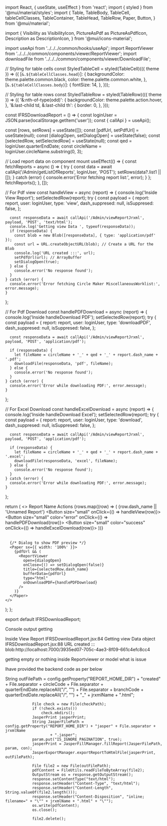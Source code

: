 import React, { useState, useEffect } from 'react';
import { styled } from '@mui/material/styles';
import {
  Table,
  TableBody,
  TableCell,
  tableCellClasses,
  TableContainer,
  TableHead,
  TableRow,
  Paper,
  Button,
} from '@mui/material';

import {
  Visibility as VisibilityIcon,
  PictureAsPdf as PictureAsPdfIcon,
  Description as DescriptionIcon,
} from '@mui/icons-material';

import useApi from '../../../common/hooks/useApi';
import ReportViewer from '../../../common/components/viewer/ReportViewer';
import downloadFile from '../../../common/components/viewer/DownloadFile';

// Styling for table cells
const StyledTableCell = styled(TableCell)(({ theme }) => ({
  [`&.${tableCellClasses.head}`]: {
    backgroundColor: theme.palette.common.black,
    color: theme.palette.common.white,
  },
  [`&.${tableCellClasses.body}`]: {
    fontSize: 14,
  },
}));

// Styling for table rows
const StyledTableRow = styled(TableRow)(({ theme }) => ({
  '&:nth-of-type(odd)': {
    backgroundColor: theme.palette.action.hover,
  },
  '&:last-child td, &:last-child th': {
    border: 0,
  },
}));

const IFRSDownloadReport = () => {
  const loginUser = JSON.parse(localStorage.getItem('user'));
  const { callApi } = useApi();

  const [rows, setRows] = useState([]);
  const [pdfUrl, setPdfUrl] = useState(null);
  const [dialogOpen, setDialogOpen] = useState(false);
  const [selectedRow, setSelectedRow] = useState(null);
  const qed = loginUser.quarterEndDate;
  const circleName = loginUser.circleName.substring(0, 3);

  // Load report data on component mount
  useEffect(() => {
    const fetchReports = async () => {
      try {
        const data = await callApi('/Admin/getListOfReports', loginUser, 'POST');
        setRows(data?.list1 || []);
      } catch (error) {
        console.error('Error fetching report list:', error);
      }
    };
    fetchReports();
  }, []);

  // For Pdf view
  const handleView = async (report) => {
    console.log('Inside View Report');
    setSelectedRow(report);
    try {
      const payload = {
        report: report,
        user: loginUser,
        type: 'view',
        dash_suppresed: null,
        isSuppresed: false,
      };

      const responseData = await callApi('/Admin/viewReportJrxml', payload, 'POST', 'text/html');
      console.log('Getting view Data ', typeof(responseData));
      if (responseData) {
        const blob = new Blob([responseData], { type: 'application/pdf' });
        const url = URL.createObjectURL(blob); // Create a URL for the Blob
        console.log('URL created :::', url);
        setPdfUrl(url); // ArrayBuffer
        setDialogOpen(true);
      } else {
        console.error('No response found');
      }
    } catch (error) {
      console.error('Error fetching Circle Maker MiscellaneousWorklist:', error.message);
    }
  };

  // For Pdf Download
  const handlePDFDownload = async (report) => {
    console.log('Inside handleDownload PDF');
    setSelectedRow(report);
    try {
      const payload = {
        report: report,
        user: loginUser,
        type: 'downloadPDF',
        dash_suppresed: null,
        isSuppresed: false,
      };

      const responseData = await callApi('/Admin/viewReportJrxml', payload, 'POST', 'application/pdf');

      if (responseData) {
        let fileName = circleName + '_' + qed + '_' + report.dash_name + '.pdf';
        downloadFile(responseData, 'pdf', fileName);
      } else {
        console.error('No response found');
      }
    } catch (error) {
      console.error('Error while downloading PDF:', error.message);
    }
  };

  // For Excel Download
  const handleExcelDownload = async (report) => {
    console.log('Inside handleDownload Excel');
    setSelectedRow(report);
    try {
      const payload = {
        report: report,
        user: loginUser,
        type: 'download',
        dash_suppresed: null,
        isSuppresed: false,
      };

      const responseData = await callApi('/Admin/viewReportJrxml', payload, 'POST', 'application/pdf');

      if (responseData) {
        let fileName = circleName + '_' + qed + '_' + report.dash_name + '.excel';
        downloadFile(responseData, 'excel', fileName);
      } else {
        console.error('No response found');
      }
    } catch (error) {
      console.error('Error while downloading PDF:', error.message);
    }
  };

  return (
    <>
      <TableContainer component={Paper}>
        <Table aria-label="report table">
          <TableHead>
            <TableRow>
              <StyledTableCell>Report Name</StyledTableCell>
              <StyledTableCell colSpan={3} align="center">
                Actions
              </StyledTableCell>
            </TableRow>
          </TableHead>
          <TableBody>
            {rows.map((row) => (
              <StyledTableRow key={row.dash_name}>
                <StyledTableCell>{row.dash_name || 'Unnamed Report'}</StyledTableCell>
                <StyledTableCell>
                  <Button size="small" onClick={() => handleView(row)}>
                    <VisibilityIcon />
                  </Button>
                </StyledTableCell>
                <StyledTableCell>
                  <Button size="small" color="error" onClick={() => handlePDFDownload(row)}>
                    <PictureAsPdfIcon />
                  </Button>
                </StyledTableCell>
                <StyledTableCell>
                  <Button size="small" color="success" onClick={() => handleExcelDownload(row)}>
                    <DescriptionIcon />
                  </Button>
                </StyledTableCell>
              </StyledTableRow>
            ))}
          </TableBody>
        </Table>
      </TableContainer>

      {/* Dialog to show PDF preview */}
      <Paper sx={{ width: '100%' }}>
        {pdfUrl && (
          <ReportViewer
            open={dialogOpen}
            onClose={() => setDialogOpen(false)}
            title={selectedRow.dash_name}
            bufferData={pdfUrl}
            type="html"
            onDownloadPDF={handlePDFDownload}
          />
        )}
      </Paper>
    </>
  );
};

export default IFRSDownloadReport;


Console output getting

Inside View Report
IFRSDownloadReport.jsx:84 Getting view Data  object
IFRSDownloadReport.jsx:88 URL created ::: blob:http://localhost:7000/3935ed07-705c-4ae3-8f09-661c4efc8cc4


getting empty or nothing inside Reportviewer or model what is issue 

Ihave provided the backend code as per below

 String outFilePath = config.getProperty("REPORT_HOME_DIR") + "created" + File.separator + circleCode
                        + File.separator + quarterEndDate.replaceAll("/", "") + File.separator + branchCode
                        + quarterEndDate.replaceAll("/", "") + "_" + jrxmlName + ".html";

                File check = new File(checkPath);
                if (!check.exists())
                    check.mkdirs();
                JasperPrint jasperPrint;
                String JasperFilePath = config.getProperty("REPORT_HOME_DIR") + "jasper" + File.separator + jrxmlName
                        + ".jasper";
                param.put("IS_IGNORE_PAGINATION", true);
                jasperPrint = JasperFillManager.fillReport(JasperFilePath, param, con);
                JasperExportManager.exportReportToHtmlFile(jasperPrint, outFilePath);

                File file2 = new File(outFilePath);
                pdfContent = FileUtils.readFileToByteArray(file2);
                OutputStream os = response.getOutputStream();
                response.setContentType("text/html");
                response.setHeader("Content-Type", "text/html");
                response.setHeader("Content-Length", String.valueOf(file2.length()));
                response.setHeader("Content-Disposition", "inline; filename=" + "\"" + jrxmlName + ".html" + "\"");
                os.write(pdfContent);
                os.close();

                file2.delete();
